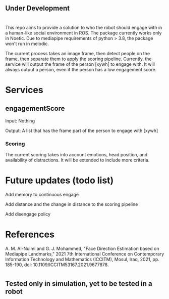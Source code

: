 ## Under Development
#
This repo aims to provide a solution to who the robot should engage with in a human-like social environment in ROS. The package currently works only in Noetic. Due to mediapipe requirements of python > 3.8, the package won't run in melodic.

The current process takes an image frame, then detect people on the frame, then separate them to apply the scoring pipeline. Currently, the service will output the frame of the person [xywh] to engage with. It will always output a person, even if the person has a low engagement score.

# Services
## engagementScore
Input: Nothing

Output: A list that has the frame part of the person to engage with [xywh]

### Scoring

The current scoring takes into account emotions, head position, and availability of distractions. It will be extended to include more criteria.


# Future updates (todo list)
Add memory to continuous engage

Add distance and the change in distance to the scoring pipeline

Add disengage policy 

# References

A. M. Al-Nuimi and G. J. Mohammed, "Face Direction Estimation based on Mediapipe Landmarks," 2021 7th International Conference on Contemporary Information Technology and Mathematics (ICCITM), Mosul, Iraq, 2021, pp. 185-190, doi: 10.1109/ICCITM53167.2021.9677878.


#
## Tested only in simulation, yet to be tested in a robot
